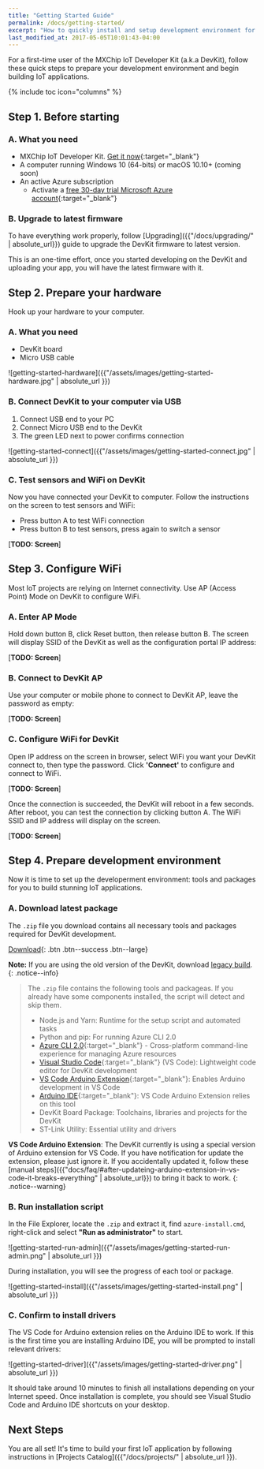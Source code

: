 ```yaml
---
title: "Getting Started Guide"
permalink: /docs/getting-started/
excerpt: "How to quickly install and setup development environment for use with DevKit."
last_modified_at: 2017-05-05T10:01:43-04:00
---
```


For a first-time user of the MXChip IoT Developer Kit (a.k.a DevKit), follow these quick steps to prepare your development environment and begin building IoT applications.

{% include toc icon="columns" %}

## Step 1. Before starting

### A. What you need

* MXChip IoT Developer Kit. [Get it now](https://blogs.msdn.microsoft.com/iotdev/devkit-contact/){:target="_blank"}
* A computer running Windows 10 (64-bits) or macOS 10.10+ (coming soon)
* An active Azure subscription
  * Activate a [free 30-day trial Microsoft Azure account](https://azureinfo.microsoft.com/us-freetrial.html){:target="_blank"}

### B. Upgrade to latest firmware

To have everything work properly, follow [Upgrading]({{"/docs/upgrading/" | absolute_url}}) guide to upgrade the DevKit firmware to latest version.

This is an one-time effort, once you started developing on the DevKit and uploading your app, you will have the latest firmware with it.

## Step 2. Prepare your hardware

Hook up your hardware to your computer.

### A. What you need

* DevKit board
* Micro USB cable

![getting-started-hardware]({{"/assets/images/getting-started-hardware.jpg" | absolute_url }})

### B. Connect DevKit to your computer via USB

1. Connect USB end to your PC
2. Connect Micro USB end to the DevKit
3. The green LED next to power confirms connection

![getting-started-connect]({{"/assets/images/getting-started-connect.jpg" | absolute_url }})

### C. Test sensors and WiFi on DevKit

Now you have connected your DevKit to computer. Follow the instructions on the screen to test sensors and WiFi:

- Press button A to test WiFi connection
- Press button B to test sensors, press again to switch a sensor

[**TODO: Screen**]

## Step 3. Configure WiFi

Most IoT projects are relying on Internet connectivity. Use AP (Access Point) Mode on DevKit to configure WiFi.

### A. Enter AP Mode

Hold down button B, click Reset button, then release button B. The screen will display SSID of the DevKit as well as the configuration portal IP address:

[**TODO: Screen**]

### B. Connect to DevKit AP

Use your computer or mobile phone to connect to DevKit AP, leave the password as empty:

[**TODO: Screen**]

### C. Configure WiFi for DevKit

Open IP address on the screen in browser, select WiFi you want your DevKit connect to, then type the password. Click **'Connect'** to configure and connect to WiFi.

[**TODO: Screen**]

Once the connection is succeeded, the DevKit will reboot in a few seconds. After reboot, you can test the connection by clicking button A. The WiFi SSID and IP address will display on the screen.

[**TODO: Screen**]



## Step 4. Prepare development environment

Now it is time to set up the developerment environment: tools and packages for you to build stunning IoT applications.

### A. Download latest package

The `.zip` file you download contains all necessary tools and packages required for DevKit development.

[<i class='fa fa-download'></i> Download](https://azureboard.blob.core.windows.net/installpackage/usb_install_latest.zip){: .btn .btn--success .btn--large}

**Note:** If you are using the old version of the DevKit, download [legacy build](https://azureboard.blob.core.windows.net/installpackage/usb_install_legacy.zip).
{: .notice--info}

> The `.zip` file contains the following tools and packageas. If you already have some components installed, the script will detect and skip them.
> * Node.js and Yarn: Runtime for the setup script and automated tasks
> * Python and pip: For running Azure CLI 2.0
> * [Azure CLI 2.0](https://docs.microsoft.com/en-us/cli/azure/overview){:target="_blank"} - Cross-platform  command-line experience for managing Azure resources
> * [Visual Studio Code](https://code.visualstudio.com/){:target="_blank"} (VS Code): Lightweight code editor for DevKit development
> * [VS Code Arduino Extension](https://marketplace.visualstudio.com/items?itemName=vsciot-vscode.vscode-arduino){:target="_blank"}: Enables Arduino development in VS Code
> * [Arduino IDE](https://www.arduino.cc/en/Main/Software){:target="_blank"}: VS Code Arduino Extension relies on this tool
> * DevKit Board Package: Toolchains, libraries and projects for the DevKit
> * ST-Link Utility: Essential utility and drivers

**VS Code Arduino Extension**: The DevKit currently is using a special version of Arduino extension for VS Code. If you have notification for update the extension, please just ignore it. If you accidentally updated it, follow these [manual steps]({{"docs/faq/#after-updateing-arduino-extension-in-vs-code-it-breaks-everything" | absolute_url}}) to bring it back to work.
{: .notice--warning}

### B. Run installation script

In the File Explorer, locate the `.zip` and extract it, find `azure-install.cmd`, right-click and select **"Run as administrator"** to start.

![getting-started-run-admin]({{"/assets/images/getting-started-run-admin.png" | absolute_url }})

During installation, you will see the progress of each tool or package.

![getting-started-install]({{"/assets/images/getting-started-install.png" | absolute_url }})

### C. Confirm to install drivers

The VS Code for Arduino extension relies on the Arduino IDE to work. If this is the first time you are installing Arduino IDE, you will be prompted to install relevant drivers:

![getting-started-driver]({{"/assets/images/getting-started-driver.png" | absolute_url }})

It should take around 10 minutes to finish all installations depending on your Internet speed. Once installation is complete, you should see Visual Studio Code and Arduino IDE shortcuts on your desktop.

## Next Steps

You are all set! It's time to build your first IoT application by following instructions in [Projects Catalog]({{"/docs/projects/" | absolute_url }}).
